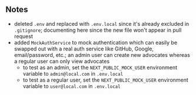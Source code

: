 ## Notes

- deleted `.env` and replaced with `.env.local` since it's already excluded in `.gitignore`; documenting here since the new file won't appear in pull request
- added `MockAuthService` to mock authentication which can easily be swapped out with a real auth service like GitHub, Google, email/password, etc.; an admin user can create new advocates whereas a regular user can only view advocates
  - to test as an admin, set the `NEXT_PUBLIC_MOCK_USER` environment variable to `admin@local.com` in `.env.local`
  - to test as a regular user, set the `NEXT_PUBLIC_MOCK_USER` environment variable to `user@local.com` in `.env.local`
